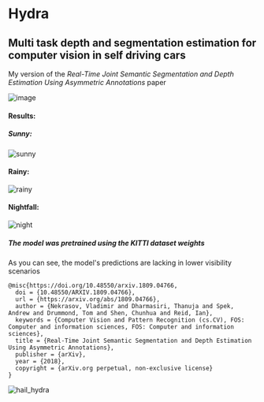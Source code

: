 # Hydra
## Multi task depth and segmentation estimation for computer vision in self driving cars

My version of the <em> Real-Time Joint Semantic Segmentation and Depth Estimation Using Asymmetric Annotations </em> paper


![image](https://user-images.githubusercontent.com/81184255/193479326-8e8728d1-57cf-4f7f-8a06-1a7efe167b76.png)

#### Results:

##### Sunny:

![sunny](https://user-images.githubusercontent.com/81184255/193479360-faed9ca1-c54a-4b06-969b-8356a237fb56.gif)

#### Rainy:

![rainy](https://user-images.githubusercontent.com/81184255/193479381-82ad5f3e-3079-4381-a16b-7c4feea3ae25.gif)

#### Nightfall:

![night](https://user-images.githubusercontent.com/81184255/193479395-499dccd1-b904-4205-b1b1-0dfaf81fd1f2.gif)

##### The model was pretrained using the KITTI dataset weights 

As you can see, the model's predictions are lacking in lower visibility scenarios


```
@misc{https://doi.org/10.48550/arxiv.1809.04766,
  doi = {10.48550/ARXIV.1809.04766},
  url = {https://arxiv.org/abs/1809.04766},
  author = {Nekrasov, Vladimir and Dharmasiri, Thanuja and Spek, Andrew and Drummond, Tom and Shen, Chunhua and Reid, Ian},
  keywords = {Computer Vision and Pattern Recognition (cs.CV), FOS: Computer and information sciences, FOS: Computer and information sciences},
  title = {Real-Time Joint Semantic Segmentation and Depth Estimation Using Asymmetric Annotations},
  publisher = {arXiv},
  year = {2018},
  copyright = {arXiv.org perpetual, non-exclusive license}
}
```

![hail_hydra](https://user-images.githubusercontent.com/81184255/193479546-9218d405-7ade-45c7-bfbf-833ee16ebf4e.gif)

